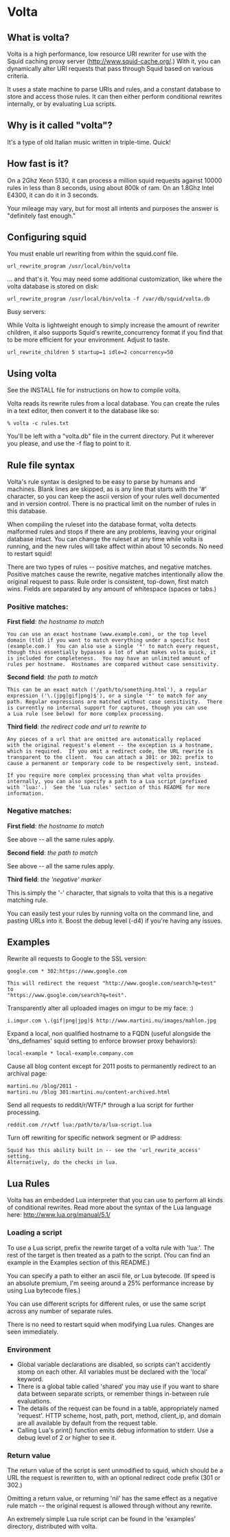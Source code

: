 
Volta
=====

What is volta?
--------------

Volta is a high performance, low resource URI rewriter for use with the
Squid caching proxy server (http://www.squid-cache.org/.)  With it, you
can dynamically alter URI requests that pass through Squid based on
various criteria.

It uses a state machine to parse URIs and rules, and a constant database
to store and access those rules.  It can then either perform conditional
rewrites internally, or by evaluating Lua scripts.


Why is it called "volta"?
-------------------------

It's a type of old Italian music written in triple-time.  Quick!


How fast is it?
---------------

On a 2Ghz Xeon 5130, it can process a million squid requests against
10000 rules in less than 8 seconds, using about 800k of ram.  On an
1.8Ghz Intel E4300, it can do it in 3 seconds.

Your mileage may vary, but for most all intents and purposes the answer
is "definitely fast enough."


Configuring squid
-----------------

You must enable url rewriting from within the squid.conf file.

	url_rewrite_program /usr/local/bin/volta

... and that's it.  You may need some additional customization, like where
the volta database is stored on disk:

	url_rewrite_program /usr/local/bin/volta -f /var/db/squid/volta.db

Busy servers:

While Volta is lightweight enough to simply increase the amount of
rewriter children, it also supports Squid's rewrite_concurrency format
if you find that to be more efficient for your environment.  Adjust to
taste.

	url_rewrite_children 5 startup=1 idle=2 concurrency=50


Using volta
-----------

See the INSTALL file for instructions on how to compile volta.

Volta reads its rewrite rules from a local database.  You can create the
rules in a text editor, then convert it to the database like so:

	% volta -c rules.txt

You'll be left with a "volta.db" file in the current directory.  Put it
wherever you please, and use the -f flag to point to it.


Rule file syntax
----------------

Volta's rule syntax is designed to be easy to parse by humans and
machines.  Blank lines are skipped, as is any line that starts with the
'#' character, so you can keep the ascii version of your rules well
documented and in version control.  There is no practical limit on the
number of rules in this database.

When compiling the ruleset into the database format, volta detects
malformed rules and stops if there are any problems, leaving your
original database intact.  You can change the ruleset at any time while
volta is running, and the new rules will take affect within about 10
seconds.  No need to restart squid!

There are two types of rules -- positive matches, and negative matches.
Positive matches cause the rewrite, negative matches intentionally allow
the original request to pass.  Rule order is consistent, top-down, first
match wins.  Fields are separated by any amount of whitespace (spaces or
tabs.)


### Positive matches:

**First field**: *the hostname to match*

	You can use an exact hostname (www.example.com), or the top level
	domain (tld) if you want to match everything under a specific host
	(example.com.)  You can also use a single '*' to match every request,
	though this essentially bypasses a lot of what makes volta quick, it
	is included for completeness.  You may have an unlimited amount of
	rules per hostname.  Hostnames are compared without case sensitivity.

**Second field**: *the path to match*

	This can be an exact match ('/path/to/something.html'), a regular
	expression ('\.(jpg|gif|png)$'), or a single '*' to match for any
	path. Regular expressions are matched without case sensitivity.  There
	is currently no internal support for captures, though you can use
	a Lua rule (see below) for more complex processing.

**Third field**: *the redirect code and url to rewrite to*

	Any pieces of a url that are omitted are automatically replaced
	with the original request's element -- the exception is a hostname,
	which is required.  If you omit a redirect code, the URL rewrite is
	transparent to the client.  You can attach a 301: or 302: prefix to
	cause a permanent or temporary code to be respectively sent, instead.

	If you require more complex processing than what volta provides
	internally, you can also specify a path to a Lua script (prefixed
	with 'lua:'.)  See the 'Lua rules' section of this README for more
	information.


### Negative matches:

**First field**: *the hostname to match*

See above -- all the same rules apply.


**Second field**: *the path to match*

See above -- all the same rules apply.


**Third field**: *the 'negative' marker*

This is simply the '-' character, that signals to volta that this is
a negative matching rule.


You can easily test your rules by running volta on the command line, and
pasting URLs into it.   Boost the debug level (-d4) if you're having any issues.


Examples
--------

Rewrite all requests to Google to the SSL version:

	google.com * 302:https://www.google.com

	This will redirect the request "http://www.google.com/search?q=test" to
	"https://www.google.com/search?q=test".


Transparently alter all uploaded images on imgur to be my face:  :)

	i.imgur.com \.(gif|png|jpg)$ http://www.martini.nu/images/mahlon.jpg


Expand a local, non qualified hostname to a FQDN (useful alongside the
'dns_defnames' squid setting to enforce browser proxy behaviors):

	local-example * local-example.company.com


Cause all blog content except for 2011 posts to permanently redirect to
an archival page:

	martini.nu /blog/2011 -
	martini.nu /blog 301:martini.nu/content-archived.html


Send all requests to reddit/r/WTF/* through a lua script for further processing.

	reddit.com /r/wtf lua:/path/to/a/lua-script.lua


Turn off rewriting for specific network segment or IP address:

	Squid has this ability built in -- see the 'url_rewrite_access' setting.
	Alternatively, do the checks in lua.



Lua Rules
---------

Volta has an embedded Lua interpreter that you can use to perform all
kinds of conditional rewrites.  Read more about the syntax of the Lua
language here: http://www.lua.org/manual/5.1/

### Loading a script

To use a Lua script, prefix the rewrite target of a volta rule with
'lua:'.  The rest of the target is then treated as a path to the script.
(You can find an example in the Examples section of this README.)

You can specify a path to either an ascii file, or Lua bytecode. (If
speed is an absolute premium, I'm seeing around a 25% performance
increase by using Lua bytecode files.)

You can use different scripts for different rules, or use the same
script across any number of separate rules.

There is no need to restart squid when modifying Lua rules.  Changes are
seen immediately.


### Environment

* Global variable declarations are disabled, so scripts can't accidently stomp on each other.  All variables must be declared with the 'local' keyword.
* There is a global table called 'shared' you may use if you want to share data between separate scripts, or remember things in-between rule evaluations.
* The details of the request can be found in a table, appropriately named 'request'.  HTTP scheme, host, path, port, method, client_ip, and domain are all available by default from the request table.
* Calling Lua's print() function emits debug information to stderr.  Use a debug level of 2 or higher to see it.


### Return value

The return value of the script is sent unmodified to squid, which should
be a URL the request is rewritten to, with an optional redirect code
prefix (301 or 302.)

Omitting a return value, or returning 'nil' has the same effect as a negative
rule match -- the original request is allowed through without any rewrite.


An extremely simple Lua rule script can be found in the 'examples'
directory, distributed with volta.

